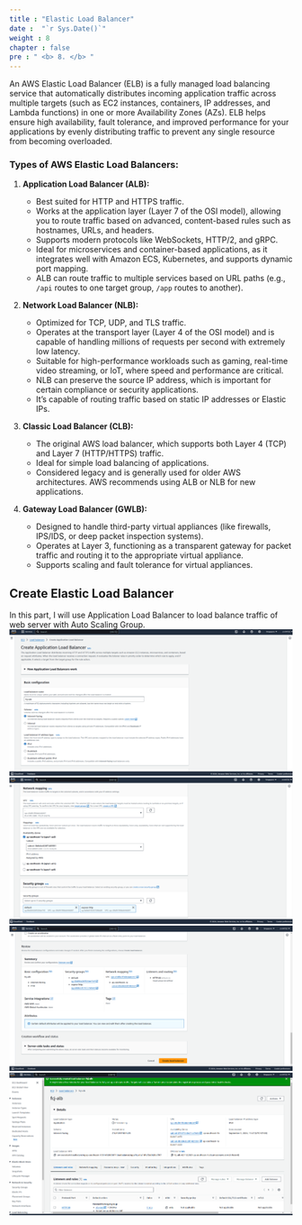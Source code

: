```yaml
---
title : "Elastic Load Balancer"
date :  "`r Sys.Date()`" 
weight : 8
chapter : false
pre : " <b> 8. </b> "
---
```


An AWS Elastic Load Balancer (ELB) is a fully managed load balancing service that automatically distributes incoming application traffic across multiple targets (such as EC2 instances, containers, IP addresses, and Lambda functions) in one or more Availability Zones (AZs). ELB helps ensure high availability, fault tolerance, and improved performance for your applications by evenly distributing traffic to prevent any single resource from becoming overloaded.



### Types of AWS Elastic Load Balancers:

1.  **Application Load Balancer (ALB):**
    
    -   Best suited for HTTP and HTTPS traffic.
    -   Works at the application layer (Layer 7 of the OSI model), allowing you to route traffic based on advanced, content-based rules such as hostnames, URLs, and headers.
    -   Supports modern protocols like WebSockets, HTTP/2, and gRPC.
    -   Ideal for microservices and container-based applications, as it integrates well with Amazon ECS, Kubernetes, and supports dynamic port mapping.
    -   ALB can route traffic to multiple services based on URL paths (e.g., `/api` routes to one target group, `/app` routes to another).
2.  **Network Load Balancer (NLB):**
    
    -   Optimized for TCP, UDP, and TLS traffic.
    -   Operates at the transport layer (Layer 4 of the OSI model) and is capable of handling millions of requests per second with extremely low latency.
    -   Suitable for high-performance workloads such as gaming, real-time video streaming, or IoT, where speed and performance are critical.
    -   NLB can preserve the source IP address, which is important for certain compliance or security applications.
    -   It’s capable of routing traffic based on static IP addresses or Elastic IPs.
3.  **Classic Load Balancer (CLB):**
    
    -   The original AWS load balancer, which supports both Layer 4 (TCP) and Layer 7 (HTTP/HTTPS) traffic.
    -   Ideal for simple load balancing of applications.
    -   Considered legacy and is generally used for older AWS architectures. AWS recommends using ALB or NLB for new applications.
4.  **Gateway Load Balancer (GWLB):**
    
    -   Designed to handle third-party virtual appliances (like firewalls, IPS/IDS, or deep packet inspection systems).
    -   Operates at Layer 3, functioning as a transparent gateway for packet traffic and routing it to the appropriate virtual appliance.
    -   Supports scaling and fault tolerance for virtual appliances.

## Create Elastic Load Balancer
In this part, I will use Application Load Balancer to load balance traffic of web server with Auto Scaling Group.  
![](alb-1.png)
![](alb-2.png)
![](alb-3.png)
![](alb-4.png)
